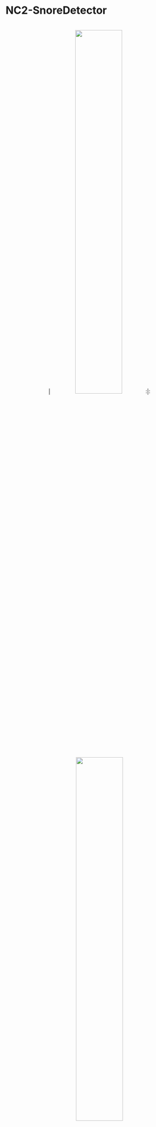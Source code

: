 # NC2-SnoreDetector

<p align="center">
  <br>
                                                                                                                                |
  <img src="https://user-images.githubusercontent.com/72431640/190069311-ac6109f2-4545-4009-8a56-a97a4afd6ff7.PNG" width="50%">:|:<img src="https://user-images.githubusercontent.com/72431640/190069319-91065a2f-a6c6-460c-8738-d401c0ca80dd.PNG" width="50%">
  <br>
</p>


## Project Introduction

<p align="justify">
Have you ever wondered whether or not you snore? <br>
Snore Detector detects your snoring when you sleep and it records it automatically, <br>
so when you wake up, you can actually hear your snoring!
</p>

<br>

## 기술 스택

|     Swift     |     CreateML     |
| :-----------: | :--------------: |
|   ![swift]    |    ![createml]   |

<br>

## 구현 기능

### Snore Classification
- Trained createML model with snoring dataset from kaggle
- Notifies snore when accuracy is over 90%

### Snore Recorder
- When the ML model tells if you snore, the recorder starts recording the sound for 10 seconds
- When you wake up, you can listen to the recorded sound

<br>

## 배운 점 & 아쉬운 점

<p align="justify">
- There were lot more things I was planning on developing, but it was too short to actually work on it <br>
- I wanted to learn how createML works, but there weren't documentations about the algorithm
</p>

<br>

<!-- Stack Icon Refernces -->

[swift]: https://user-images.githubusercontent.com/72431640/190073481-7e519465-2996-4434-9d4a-bb8fb1c95ff8.png
[createml]: https://user-images.githubusercontent.com/72431640/190073945-2db95c52-32bf-472b-ad58-b261a288f477.png


